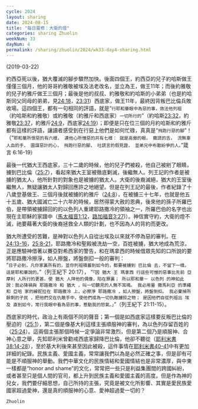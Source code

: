 ```yaml
---
cycle: 2024
layout: sharing
date: 2024-08-15
title: "每日靈修：大衛的燈"
categories: sharing Zhuolin
weekNum: 33
dayNum: 4
permalink: /sharing/zhuolin/2024/wk33-day4-sharing.html
---
```

(2019-03-22)

約西亞死以後，猶大覆滅的腳步驟然加快。後面四個王，約西亞的兒子約哈斯做王僅僅三個月，他的哥哥約雅敬被埃及法老改名，並立為王，做王11年；而後約雅敬的兒子約雅斤做王三個月；最後是他的叔叔、約雅敬和約哈斯的小弟弟（也是約哈斯同父同母的弟弟，見[24:18](https://www.biblegateway.com/passage/?search=列王紀下24.18&version=CUVMPT)，[23:31](https://www.biblegateway.com/passage/?search=列王紀下23.31&version=CUVMPT)）西底家，做王11年，最終因背叛巴比倫兵敗收場。這四個王，都有一句相同的評語，就是“`行耶和華眼中為惡的事，效法他列祖`（約哈斯和約雅敬）或約雅敬（約雅斤和西底家）`一切所行的`”（約哈斯[23:32](https://www.biblegateway.com/passage/?search=列王紀下23.32&version=CUVMPT)，約雅敬[23:37](https://www.biblegateway.com/passage/?search=列王紀下23.37&version=CUVMPT)，約雅斤[24:9](https://www.biblegateway.com/passage/?search=列王紀下24.9&version=CUVMPT)，西底家[24:19](https://www.biblegateway.com/passage/?search=列王紀下24.19&version=CUVMPT)）；即便是只在位三個的月約哈斯和約雅斤都有這樣的評語，讓讀者感受到在行惡上他們是如何忙碌，真真是“`飛跑行惡的腳`”！（“`耶和華所恨惡的有六樣， 連他心所憎惡的共有七樣： 就是高傲的眼， 撒謊的舌， 流無辜人血的手， 圖謀惡計的心， 飛跑行惡的腳， 吐謊言的假見證， 並弟兄中布散紛爭的人。`”箴言 6:16-19）

最後一代猶大王西底家，三十二歲的時候，他的兒子們被殺，他自己被剜了眼睛，擄到巴比倫（[25:7](https://www.biblegateway.com/passage/?search=列王紀下25.7&version=CUVMPT)），看起來猶大王室被徹底剿滅，後繼無人。列王記的作者是被擄的猶太人，他所針對的對象也是被擄的猶太人。大衛的後裔滅絕，猶大的王室後繼無人，無疑讓猶太人對歸回應許之地絕望。但是在列王記的最後，作者紀錄了十八歲登基做王、三個月後就被擄的約雅斤（[24:8](https://www.biblegateway.com/passage/?search=列王紀下24.8&version=CUVMPT)），在被擄三十七年，也就是他五十五歲、猶大國滅亡二十六年的時候，居然得蒙大赦的恩典，後來他的孫子所羅巴伯，是帶領被擄歸回的的以色列人重建耶路撒冷的領袖之一，所羅巴伯的名字也出現在主耶穌的家譜中（[馬太福音1:12](https://www.biblegateway.com/passage/?search=馬太福音1.12&version=CUVMPT)，[路加福音3:27](https://www.biblegateway.com/passage/?search=路加福音3.27&version=CUVMPT))）。神信實守約，大衛的燈不滅，祂要藉著大衛的後裔拯救全人類的計劃，也不因為人的背約而更改。

猶大所遭受的苦難，是神對以色列人自從出埃及以來就不停為惡的審判。在[24:13-16](https://www.biblegateway.com/passage/?search=列王紀下24.13-16&version=CUVMPT)，[25:8-21](https://www.biblegateway.com/passage/?search=列王紀下25.8-21&version=CUVMPT)，耶路撒冷和聖殿被洗劫一空，百姓被擄，猶大地成為荒涼，正是應驗神借著以賽亞對希西家的警告，和在瑪拿西的時候借眾先知的口所說的要將耶路撒冷擦淨，如人擦盤，將盤倒扣一般的審判：  
“`日子必到，凡你家裏所有的，並你列祖積蓄到如今的，都要被擄到 巴比倫 去，不留下一樣。這是耶和華說的。`”（列王紀下 20:17），
“`「因 猶大 王 瑪拿西 行這些可憎的惡事比先前 亞摩利 人所行的更甚，使 猶大 人拜他的偶像，陷在罪裏； 所以耶和華－ 以色列 的神如此說：我必降禍與 耶路撒冷 和 猶大 ，叫一切聽見的人無不耳鳴。 我必用量 撒馬利亞 的準繩和 亞哈 家的線鉈拉在 耶路撒冷 上，必擦淨 耶路撒冷 ，如人擦盤，將盤倒扣。 我必棄掉所餘剩的子民 ，把他們交在仇敵手中，使他們成為一切仇敵擄掠之物； 是因他們自從列祖出 埃及 直到如今，常行我眼中看為惡的事，惹動我的怒氣。」`”（列王紀下 21:11-15）。

西底家的時代，政治上有兩個不同的聲音；第一個是如西底家這樣要反叛巴比倫的壓迫的（[25:1](https://www.biblegateway.com/passage/?search=列王紀下25.1&version=CUVMPT)），第二個是像基大利這樣主張順服神的審判，為以色列存留百姓的（[25:24](https://www.biblegateway.com/passage/?search=列王紀下25.24&version=CUVMPT)）。這兩個主張那個時候一定爭論非常激烈，但是第二個乃是順服神、合神心意之舉，先知耶利米曾勸戒西底家歸降巴比倫，他卻不聽從（[耶利米書38:14-28](https://www.biblegateway.com/passage/?search=耶利米書38.14-28&version=CUVMPT)），至於基大利後來甚至因此被殺，這件事情在[耶利米書40-41](https://www.biblegateway.com/passage/?search=耶利米書40-41&version=CUVMPT)中有更加詳細的紀錄。民族主義、愛國主義，常常讓我們以為是必然正確之事，但是卻有可能是不順服神的舉動。我們中華文化的民族情結和愛國情結也是非常濃厚，與中東一樣都是“honor and shame”的文化，常常把一些只是利益集團間的跨國糾紛，或者甚至只是個人間的官司，都上升到民族主義和愛國主義的高度。但是作為神的兒女，我們要仔細思想，自己所持的主張，究竟是被文化所影響、其實是愛民族愛國家超過愛神，還是真的順服神的心意、愛神超過愛一切的？

`Zhuolin`
